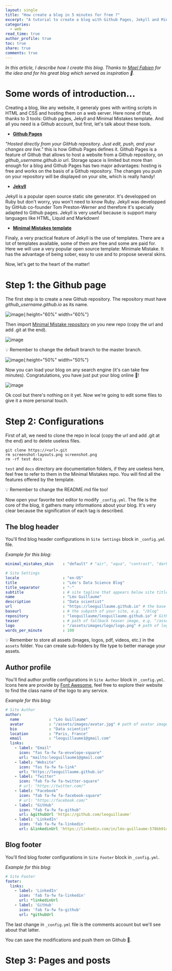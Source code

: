```yaml
---
layout: single
title: "How create a blog in 5 minutes for free ?"
excerpt: "A tutorial to create a blog with Github Pages, Jekyll and Minimal Mistakes template"
categories:
  - web
read_time: true
author_profile: true
toc: true
share: true
comments: true
---
```

*In this article, I describe how I create this blog. Thanks to [Mael Fabien](https://maelfabien.github.io/) for the idea and for his great blog which served as inspiration :raised_hands:.*

# Some words of introduction...

Creating a blog, like any website, it generaly goes with writing scripts in HTML and CSS and hosting them on a web server. Here none of that, thanks to 3 tools: Github pages, Jekyll and Minimal Mistakes template. And all you need is a Github account, but first, let's talk about these tools.

* **[Github Pages](https://pages.github.com/)**

*"Hosted directly from your GitHub repository. Just edit, push, and your changes are live."* this is how Github Pages defines it. Github Pages is a feature of Github that allows to host a website from a Github repository, on *github_username.github.io* url. Storage space is limited but more than enough for a blog and Github Pages has two major advantages: hosting is free and works on the basis of a Github repository. The changes you push on your repository will be displayed on your site, which is really handy!

* **[Jekyll](https://jekyllrb.com/)**

Jekyll is a popular open source static site generator. It's developped on Ruby but don't worry, you won't need to know Ruby. Jekyll was developped by GitHub co-founder Tom Preston-Werner and therefore it's specially adapted to Github pages. Jekyll is very useful because is support many languages like HTML, Liquid and Markdown!

* **[Minimal Mistakes template](https://github.com/mmistakes/minimal-mistakes)**

Finaly, a very practical feature of Jekyll is the use of templates. There are a lot of templates available, some of them are free and some are paid for. Here we will use a very popular open source template: Minimale Mistake. It has the advantage of being sober, easy to use and to propose several skins.

Now, let's get to the heart of the matter!

# Step 1: the Github page

The first step is to create a new Github repository. The repository must have *github_username.github.io* as its name.

![image](https://leoguillaume.github.io/assets/images/2020-22-10-blogtutorial/screenshot-1.png){:height="60%" width="60%"}

Then import [Minimal Mistake repository](https://github.com/mmistakes/minimal-mistakes) on you new repo (copy the url and add .git at the end).

![image](https://leoguillaume.github.io/assets/images/2020-22-10-blogtutorial/screenshot-2.png)

:bulb: Remember to change the default branch to the master branch.

![image](https://leoguillaume.github.io/assets/images/2020-22-10-blogtutorial/screenshot-3.png){:height="50%" width="50%"}

Now you can load your blog on any search engine (it's can take few minutes). Congratulations, you have just put your blog online :tada:!

![image](https://leoguillaume.github.io/assets/images/2020-22-10-blogtutorial/screenshot-4.png)

Ok cool but there's nothing on it yet. Now we're going to edit some files to give it a more personal touch.

# Step 2: Configurations

First of all, we need to clone the repo in local (copy the url and add .git at the end) and to delete useless files.

```console
git clone https://<url>.git
rm screenshot-layouts.png screenshot.png
rm -rf test docs
```

`test` and `docs` directory are documentation folders, if they are useless here, feel free to refer to them in the Minimal Mistakes repo. You will find all the features offered by the template.

:bulb: Remember to change the README.md file too!

Now open your favorite text editor to modify `_config.yml`. The file is the core of the blog, it gathers many informations about your blog. It's very clear because the signification of each tag is described.

## The blog header

You'll find blog header configurations in `Site Settings` block in `_config.yml` file.

*Example for this blog:*
```yml
minimal_mistakes_skin    : "default" # "air", "aqua", "contrast", "dark", "dirt", "neon", "mint", "plum", "sunrise"

# Site Settings
locale                   : "en-US"
title                    : "Léo's Data Science Blog"
title_separator          : "-"
subtitle                 : # site tagline that appears below site title in masthead
name                     : "Léo Guillaume"
description              : "Data scientist"
url                      : "https://leoguillaume.github.io" # the base hostname & protocol for your site e.g. "https://mmistakes.github.io"
baseurl                  : # the subpath of your site, e.g. "/blog"
repository               : "leoguillaume/leoguillaume.github.io" # GitHub username/repo-name e.g. "mmistakes/minimal-mistakes"
teaser                   : # path of fallback teaser image, e.g. "/assets/images/500x300.png"
logo                     : "/assets/images/logo/logo.png" # path of logo image to display in the masthead, e.g. "/assets/images/88x88.png"
words_per_minute         : 100
```

:bulb: Remember to store all assets (images, logos, pdf, videos, etc.) in the `assets` folder. You can create sub-folders by file type to better manage your assets.

## Author profile

You'll find author profile configurations in `Site Author` block in `_config.yml`. Icons here are provide by [Font Awesome](https://fontawesome.com/), feel free to explore their website to find the class name of the logo to any service.

*Example for this blog:*
```yml
# Site Author
author:
  name             : "Léo Guillaume"
  avatar           : "/assets/images/avatar.jpg" # path of avatar image, e.g. "/assets/images/bio-photo.jpg"
  bio              : "Data scientist"
  location         : "Paris, France"
  email            : "leoguillaume1@gmail.com"
  links:
    - label: "Email"
      icon: "fas fa-fw fa-envelope-square"
      url: "mailto:leoguillaume1@gmail.com"
    - label: "Website"
      icon: "fas fa-fw fa-link"
      url: "https://leoguillaume.github.io"
    - label: "Twitter"
      icon: "fab fa-fw fa-twitter-square"
      # url: "https://twitter.com/"
    - label: "Facebook"
      icon: "fab fa-fw fa-facebook-square"
      # url: "https://facebook.com/"
    - label: "GitHub"
      icon: "fab fa-fw fa-github"
      url: &githubUrl 'https://github.com/leoguillaume'
    - label: 'LinkedIn'
      icon: 'fab fa-fw fa-linkedin'
      url: &linkedinUrl 'https://linkedin.com/in/léo-guillaume-578bb9141/'
```

## Blog footer

You'll find blog footer configurations in `Site Footer` block in `_config.yml`.

*Example for this blog:*
```yml
# Site Footer
footer:
  links:
    - label: 'LinkedIn'
      icon: 'fab fa-fw fa-linkedin'
      url: *linkedinUrl
    - label: 'GitHub'
      icon: 'fab fa-fw fa-github'
      url: *githubUrl
```

The last change in `_config.yml` file is the comments account but we'll see about that latter.

You can save the modifications and push them on Github :rocket:.

# Step 3: Pages and posts
